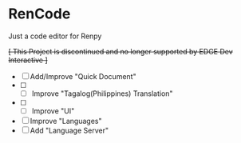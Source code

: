 # RenCode
Just a code editor for Renpy

~~[ This Project is discontinued and no longer supported by EDGE Dev Interactive ]~~

 - [ ] Add/Improve "Quick Document"
 - [ ]  - [ ] Improve "Tagalog(Philippines) Translation"
 - [ ]   - [ ] Improve "UI"
 - [ ] Improve "Languages"
 - [ ] Add "Language Server"
